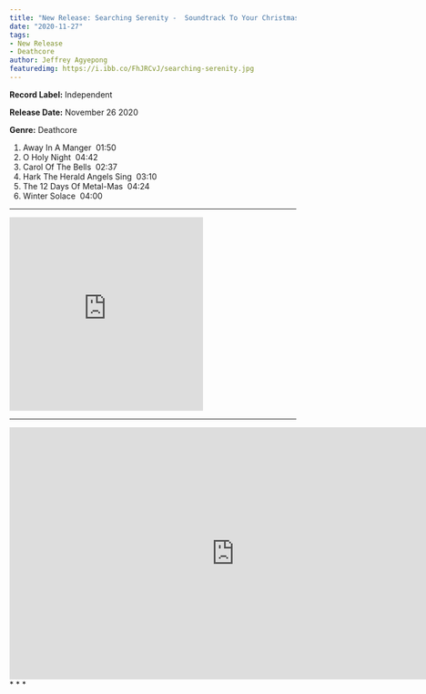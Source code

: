 ```yaml
---
title: "New Release: Searching Serenity -  Soundtrack To Your Christmas[EP]"
date: "2020-11-27"
tags:
- New Release
- Deathcore
author: Jeffrey Agyepong
featuredimg: https://i.ibb.co/FhJRCvJ/searching-serenity.jpg
---
```


**Record Label:** Independent

**Release Date:** November 26 2020

**Genre:** Deathcore

1. Away In A Manger  01:50 
2. O Holy Night  04:42 
3. Carol Of The Bells  02:37 
4. Hark The Herald Angels Sing  03:10 
5. The 12 Days Of Metal-Mas  04:24 
6. Winter Solace  04:00

* * *

<iframe style="border: 0; width: 340px; height: 340px;" src="https://bandcamp.com/EmbeddedPlayer/album=2878421984/size=large/bgcol=ffffff/linkcol=0687f5/artwork=small/transparent=true/" seamless><a href="https://searchingserenity.bandcamp.com/album/soundtrack-to-your-christmas">Soundtrack To Your Christmas by Searching Serenity</a></iframe>

* * *
<div class="video-container">
<iframe frameborder="0" scrolling="no" marginheight="0" marginwidth="0"width="788.54" height="443" type="text/html" src="https://www.youtube.com/embed/xQl1uPyXQJI?autoplay=0&fs=0&iv_load_policy=3&showinfo=0&rel=0&cc_load_policy=0&start=0&end=0&origin=https://youtubeembedcode.com"><div><small><a href="https://youtubeembedcode.com/de/">youtubeembedcode.com/de/</a></small></div><div><small><a href="https://www.smartmenus.org/">buy fast web traffic</a></small></div></iframe>
</div>
* * *
